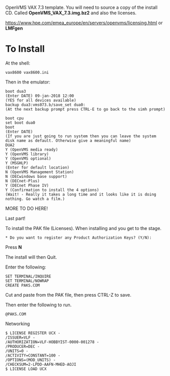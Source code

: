 OpenVMS VAX 7.3 template. You will need to source a copy of the install CD. Called **OpenVMS_VAX_7.3.img.bz2** and also the licenses.

https://www.hpe.com/emea_europe/en/servers/openvms/licensing.html or **LMFgen**

# To Install

At the shell:

```
vax8600 vax8600.ini
```

Then in the emulator:

```
boot dua3
(Enter DATE) 09-jan-2018 12:00
(YES for all devices available)
backup dua3:vms073.b/save_set dua0:
(At the next backup prompt press CTRL-E to go back to the simh prompt)

boot cpu
set boot dua0
boot
(Enter DATE)
(If you are just going to run system then you can leave the system disk name as default. Otherwise give a meaningful name)
DUA2
Y (OpenVMS media ready)
Y (OpenVMS library)
Y (OpenVMS optional)
Y (MSGHLP)
(Enter for default location)
N (OpenVMS Management Station)
N (DECwindows base support)
N (DECnet-Plus)
Y (DECnet Phase IV)
Y (Confirmation to install the 4 options)
(Wait! - Really it takes a long time and it looks like it is doing nothing. Go watch a film.)
```

MORE TO DO HERE!

Last part!


To install the PAK file (Licenses). When installing and you get to the stage.

```
* Do you want to register any Product Authorization Keys? (Y/N):
```

Press **N** 

The install will then Quit.

Enter the following:

```
SET TERMINAL/INQUIRE
SET TERMINAL/NOWRAP
CREATE PAKS.COM
```

Cut and paste from the PAK file, then press CTRL-Z to save.

Then enter the following to run.

```
@PAKS.COM
```

Networking

```
$ LICENSE REGISTER UCX -
/ISSUER=VLF -
/AUTHORIZATION=VLF-HOBBYIST-0000-001278 -
/PRODUCER=DEC -
/UNITS=0 -
/ACTIVITY=CONSTANT=100 -
/OPTIONS=(MOD_UNITS) -
/CHECKSUM=2-LPDD-AAFN-MHED-AOJI
$ LICENSE LOAD UCX
```



